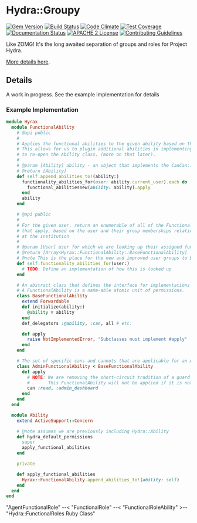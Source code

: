 # Hydra::Groupy

[![Gem Version](https://badge.fury.io/rb/hydra-groupy.png)](https://badge.fury.io/rb/hydra-groupy)
[![Build Status](https://travis-ci.org/projecthydra-labs/hydra-groupy.png?branch=master)](https://travis-ci.org/projecthydra-labs/hydra-groupy)
[![Code Climate](https://codeclimate.com/github/projecthydra-labs/hydra-groupy/badges/gpa.svg)](https://codeclimate.com/github/projecthydra-labs/hydra-groupy)
[![Test Coverage](https://codeclimate.com/github/projecthydra-labs/hydra-groupy/badges/coverage.svg)](https://codeclimate.com/github/projecthydra-labs/hydra-groupy/coverage)
[![Documentation Status](http://inch-ci.org/github/projecthydra-labs/hydra-groupy.svg?branch=master)](http://inch-ci.org/github/projecthydra-labs/hydra-groupy)
[![APACHE 2 License](http://img.shields.io/badge/APACHE2-license-blue.svg)](./LICENSE)
[![Contributing Guidelines](http://img.shields.io/badge/CONTRIBUTING-Guidelines-blue.svg)](./CONTRIBUTING.md)

Like ZOMG! It's the long awaited separation of groups and roles for Project Hydra.

[More details here](https://docs.google.com/document/d/1hXsu_LwI28a2vzWhMDDtEzLnXjyE0Bk6U_wY745IKFA/edit?usp=sharing).

## Details

A work in progress. See the example implementation for details

### Example Implementation

```ruby
module Hyrax
  module FunctionalAbility
    # @api public
    #
    # Applies the functional abilities to the given ability based on the given ability's current_user.
    # This allows for us to plugin additional abilities in implementing applications without the explicit need
    # to re-open the Ability class. (more on that later).
    #
    # @param [Ability] ability - an object that implements the CanCan::Ability interface
    # @return [Ability]
    def self.append_abilities_to!(ability:)
      functionality_abilities_for(user: ability.current_user).each do |function_role|
        functional_abilitiesnew(ability: ability).apply
      end
      ability
    end

    # @api public
    #
    # For the given user, return an enumerable of all of the FunctionalAbility objects
    # that apply, based on the user and their group memberships relation to their Functional Role
    # at the institution
    #
    # @param [User] user for which we are looking up their assigned functional abilities.
    # @return [Array<Hyrax::FunctionalAbility::BaseFunctionalAbility]
    # @note This is the place for the new and improved user groups to be leveraged
    def self.functionality_abilities_for(user:)
      # TODO: Define an implementation of how this is looked up
    end

    # An abstract class that defines the interface for implementations of a FunctionalAbility.
    # A FunctionalAbility is a name-able atomic unit of permissions.
    class BaseFunctionalAbility
      extend Forwardable
      def initialize(ability:)
        @ability = ability
      end
      def_delegators :@ability, :can, all # etc.

      def apply
        raise NotImplementedError, "Subclasses must implement #apply"
      end
    end

    # The set of specific cans and cannots that are applicable for an Admin.
    class AdminFunctionalAbility < BaseFunctionalAbility
      def apply
        # NOTE: We are removing the short-circuit tradition of a guard `return unless admin?`
        #       This FunctionalAbility will not be applied if it is not one of your functional roles at the institution.
        can :read, :admin_dashboard
      end
    end
  end

  module Ability
    extend ActiveSupport::Concern

    # @note assumes we are previously including Hydra::Ability
    def hydra_default_permissions
      super
      apply_functional_abilities
    end

    private

    def apply_functional_abilities
      Hyrax::FunctionalAbility.append_abilities_to!(ability: self)
    end
  end
end
```

"AgentFunctionalRole" --< "FunctionalRole" --< "FunctionalRoleAbility" >-- "Hydra::FunctionalRoles Ruby Class"
